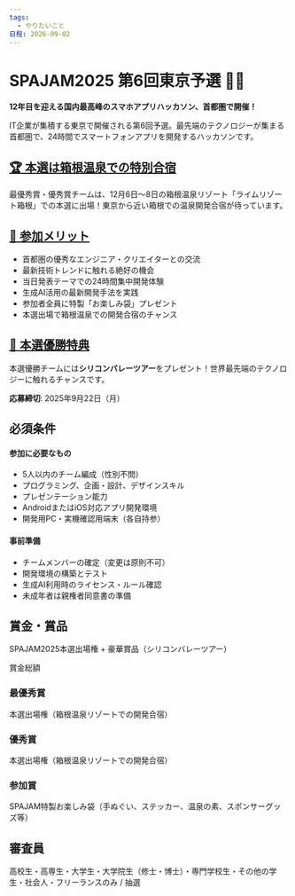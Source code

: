 ```yaml
---
tags:
  - やりたいこと
日程: 2026-09-02
---
```

# SPAJAM2025 第6回東京予選 🗼📱

**12年目を迎える国内最高峰のスマホアプリハッカソン、首都圏で開催！**

IT企業が集積する東京で開催される第6回予選。最先端のテクノロジーが集まる首都圏で、24時間でスマートフォンアプリを開発するハッカソンです。

## [🏆 本選は箱根温泉での特別合宿](https://www.craftstadium.com/hackathon/spajam2025-6th-qualifier#%F0%9F%8F%86%20%E6%9C%AC%E9%81%B8%E3%81%AF%E7%AE%B1%E6%A0%B9%E6%B8%A9%E6%B3%89%E3%81%A7%E3%81%AE%E7%89%B9%E5%88%A5%E5%90%88%E5%AE%BF)

最優秀賞・優秀賞チームは、12月6日〜8日の箱根温泉リゾート「ライムリゾート箱根」での本選に出場！東京から近い箱根での温泉開発合宿が待っています。

## [🌟 参加メリット](https://www.craftstadium.com/hackathon/spajam2025-6th-qualifier#%F0%9F%8C%9F%20%E5%8F%82%E5%8A%A0%E3%83%A1%E3%83%AA%E3%83%83%E3%83%88)

- 首都圏の優秀なエンジニア・クリエイターとの交流
- 最新技術トレンドに触れる絶好の機会
- 当日発表テーマでの24時間集中開発体験
- 生成AI活用の最新開発手法を実践
- 参加者全員に特製「お楽しみ袋」プレゼント
- 本選出場で箱根温泉での開発合宿のチャンス

## [🚀 本選優勝特典](https://www.craftstadium.com/hackathon/spajam2025-6th-qualifier#%F0%9F%9A%80%20%E6%9C%AC%E9%81%B8%E5%84%AA%E5%8B%9D%E7%89%B9%E5%85%B8)

本選優勝チームには**シリコンバレーツアー**をプレゼント！世界最先端のテクノロジーに触れるチャンスです。

**応募締切**: 2025年9月22日（月）

## 必須条件

#### 参加に必要なもの

- 5人以内のチーム編成（性別不問）
- プログラミング、企画・設計、デザインスキル
- プレゼンテーション能力
- AndroidまたはiOS対応アプリ開発環境
- 開発用PC・実機確認用端末（各自持参）

#### 事前準備

- チームメンバーの確定（変更は原則不可）
- 開発環境の構築とテスト
- 生成AI利用時のライセンス・ルール確認
- 未成年者は親権者同意書の準備

## 賞金・賞品

SPAJAM2025本選出場権 + 豪華賞品（シリコンバレーツアー）

賞金総額

### 最優秀賞

本選出場権（箱根温泉リゾートでの開発合宿）

### 優秀賞

本選出場権（箱根温泉リゾートでの開発合宿）

### 参加賞

SPAJAM特製お楽しみ袋（手ぬぐい、ステッカー、温泉の素、スポンサーグッズ等）

## 審査員

高校生・高専生・大学生・大学院生（修士・博士）・専門学校生・その他の学生・社会人・フリーランスのみ / 抽選